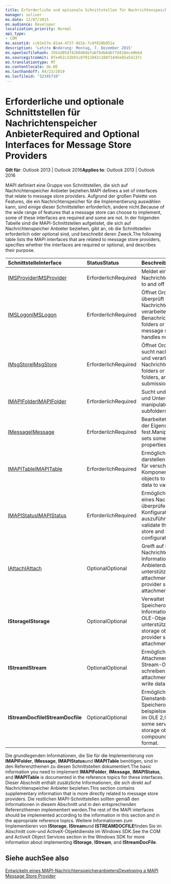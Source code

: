 ```yaml
---
title: Erforderliche und optionale Schnittstellen für Nachrichtenspeicher Anbieter
manager: soliver
ms.date: 12/07/2015
ms.audience: Developer
localization_priority: Normal
api_type:
- COM
ms.assetid: cc62e57e-82a4-4f37-8d1b-7cdf828b951e
description: 'Letzte �nderung: Montag, 7. Dezember 2015'
ms.openlocfilehash: 35b1d05d742b0d8defabf84b6dbf7d418ece0bbd
ms.sourcegitcommit: 8fe462c32b91c87911942c188f3445e85a54137c
ms.translationtype: MT
ms.contentlocale: de-DE
ms.lasthandoff: 04/23/2019
ms.locfileid: "32345710"
---
```

# <a name="required-and-optional-interfaces-for-message-store-providers"></a><span data-ttu-id="4b32e-103">Erforderliche und optionale Schnittstellen für Nachrichtenspeicher Anbieter</span><span class="sxs-lookup"><span data-stu-id="4b32e-103">Required and Optional Interfaces for Message Store Providers</span></span>

 
  
<span data-ttu-id="4b32e-104">**Gilt für**: Outlook 2013 | Outlook 2016</span><span class="sxs-lookup"><span data-stu-id="4b32e-104">**Applies to**: Outlook 2013 | Outlook 2016</span></span> 
  
<span data-ttu-id="4b32e-105">MAPI definiert eine Gruppe von Schnittstellen, die sich auf Nachrichtenspeicher Anbieter beziehen.</span><span class="sxs-lookup"><span data-stu-id="4b32e-105">MAPI defines a set of interfaces that relate to message store providers.</span></span> <span data-ttu-id="4b32e-106">Aufgrund der großen Palette von Features, die ein Nachrichtenspeicher für die Implementierung auswählen kann, sind einige dieser Schnittstellen erforderlich, andere nicht.</span><span class="sxs-lookup"><span data-stu-id="4b32e-106">Because of the wide range of features that a message store can choose to implement, some of these interfaces are required and some are not.</span></span> <span data-ttu-id="4b32e-107">In der folgenden Tabelle sind die MAPI-Schnittstellen aufgelistet, die sich auf Nachrichtenspeicher Anbieter beziehen, gibt an, ob die Schnittstellen erforderlich oder optional sind, und beschreibt deren Zweck.</span><span class="sxs-lookup"><span data-stu-id="4b32e-107">The following table lists the MAPI interfaces that are related to message store providers, specifies whether the interfaces are required or optional, and describes their purpose.</span></span>
  
|<span data-ttu-id="4b32e-108">**Schnittstelle**</span><span class="sxs-lookup"><span data-stu-id="4b32e-108">**Interface**</span></span>|<span data-ttu-id="4b32e-109">**Status**</span><span class="sxs-lookup"><span data-stu-id="4b32e-109">**Status**</span></span>|<span data-ttu-id="4b32e-110">**Beschreibung**</span><span class="sxs-lookup"><span data-stu-id="4b32e-110">**Description**</span></span>|
|:-----|:-----|:-----|
|[<span data-ttu-id="4b32e-111">IMSProvider</span><span class="sxs-lookup"><span data-stu-id="4b32e-111">IMSProvider</span></span>](imsprovideriunknown.md) <br/> |<span data-ttu-id="4b32e-112">Erforderlich</span><span class="sxs-lookup"><span data-stu-id="4b32e-112">Required</span></span>  <br/> |<span data-ttu-id="4b32e-113">Meldet ein-und Ausschalten eines Nachrichtenspeichers an.</span><span class="sxs-lookup"><span data-stu-id="4b32e-113">Logs on to and off of a message store.</span></span>  <br/> |
|[<span data-ttu-id="4b32e-114">IMSLogon</span><span class="sxs-lookup"><span data-stu-id="4b32e-114">IMSLogon</span></span>](imslogoniunknown.md) <br/> |<span data-ttu-id="4b32e-115">Erforderlich</span><span class="sxs-lookup"><span data-stu-id="4b32e-115">Required</span></span>  <br/> |<span data-ttu-id="4b32e-116">Öffnet Ordner oder Nachrichten, überprüft die Identität des Nachrichtenspeichers und verarbeitet Benachrichtigungen.</span><span class="sxs-lookup"><span data-stu-id="4b32e-116">Opens folders or messages, verifies the message store's identity, and handles notifications.</span></span>  <br/> |
|[<span data-ttu-id="4b32e-117">IMsgStore</span><span class="sxs-lookup"><span data-stu-id="4b32e-117">IMsgStore</span></span>](imsgstoreimapiprop.md) <br/> |<span data-ttu-id="4b32e-118">Erforderlich</span><span class="sxs-lookup"><span data-stu-id="4b32e-118">Required</span></span>  <br/> |<span data-ttu-id="4b32e-119">Öffnet Ordner oder Nachrichten, sucht nach speziellen Ordnern und verarbeitet Nachrichtenübermittlungen.</span><span class="sxs-lookup"><span data-stu-id="4b32e-119">Opens folders or messages, finds special folders, and handles message submissions.</span></span>  <br/> |
|[<span data-ttu-id="4b32e-120">IMAPIFolder</span><span class="sxs-lookup"><span data-stu-id="4b32e-120">IMAPIFolder</span></span>](imapifolderimapicontainer.md) <br/> |<span data-ttu-id="4b32e-121">Erforderlich</span><span class="sxs-lookup"><span data-stu-id="4b32e-121">Required</span></span>  <br/> |<span data-ttu-id="4b32e-122">Sucht und bearbeitet Nachrichten und Unterordner.</span><span class="sxs-lookup"><span data-stu-id="4b32e-122">Finds and manipulates messages and subfolders.</span></span>  <br/> |
|[<span data-ttu-id="4b32e-123">IMessage</span><span class="sxs-lookup"><span data-stu-id="4b32e-123">IMessage</span></span>](imessageimapiprop.md) <br/> |<span data-ttu-id="4b32e-124">Erforderlich</span><span class="sxs-lookup"><span data-stu-id="4b32e-124">Required</span></span>  <br/> |<span data-ttu-id="4b32e-125">Bearbeitet Anlagen und legt einige der Eigenschaften einer Nachricht fest.</span><span class="sxs-lookup"><span data-stu-id="4b32e-125">Manipulates attachments and sets some of a message's properties.</span></span>  <br/> |
|[<span data-ttu-id="4b32e-126">IMAPITable</span><span class="sxs-lookup"><span data-stu-id="4b32e-126">IMAPITable</span></span>](imapitableiunknown.md) <br/> |<span data-ttu-id="4b32e-127">Erforderlich</span><span class="sxs-lookup"><span data-stu-id="4b32e-127">Required</span></span>  <br/> |<span data-ttu-id="4b32e-128">Ermöglicht anderen Objekten das darstellen von Datensammlungen für verschiedene MAPI-Komponenten.</span><span class="sxs-lookup"><span data-stu-id="4b32e-128">Enables other objects to present collections of data to various MAPI components.</span></span>  <br/> |
|[<span data-ttu-id="4b32e-129">IMAPIStatus</span><span class="sxs-lookup"><span data-stu-id="4b32e-129">IMAPIStatus</span></span>](imapistatusimapiprop.md) <br/> |<span data-ttu-id="4b32e-130">Erforderlich</span><span class="sxs-lookup"><span data-stu-id="4b32e-130">Required</span></span>  <br/> |<span data-ttu-id="4b32e-131">Ermöglicht es Clients, den Status eines Nachrichtenspeichers zu überprüfen und einige Konfigurationsaufgaben auszuführen.</span><span class="sxs-lookup"><span data-stu-id="4b32e-131">Enables clients to validate the state of a message store and to perform some configuration tasks.</span></span>  <br/> |
|[<span data-ttu-id="4b32e-132">IAttach</span><span class="sxs-lookup"><span data-stu-id="4b32e-132">IAttach</span></span>](iattachimapiprop.md) <br/> |<span data-ttu-id="4b32e-133">Optional</span><span class="sxs-lookup"><span data-stu-id="4b32e-133">Optional</span></span>  <br/> |<span data-ttu-id="4b32e-134">Greift auf Eigenschaften der Nachrichtenanlage zu, wenn der Informationsspeicher Anbieterdatei Anlagen unterstützt.</span><span class="sxs-lookup"><span data-stu-id="4b32e-134">Accesses message attachment properties if the store provider supports file attachments.</span></span>  <br/> |
|<span data-ttu-id="4b32e-135">**IStorage**</span><span class="sxs-lookup"><span data-stu-id="4b32e-135">**IStorage**</span></span> <br/> |<span data-ttu-id="4b32e-136">Optional</span><span class="sxs-lookup"><span data-stu-id="4b32e-136">Optional</span></span>  <br/> |<span data-ttu-id="4b32e-137">Verwaltet strukturierte Speicherobjekte, wenn der Informationsspeicher Anbieter OLE-Objekt Anlagen unterstützt.</span><span class="sxs-lookup"><span data-stu-id="4b32e-137">Manages structured storage objects if the store provider supports OLE object attachments.</span></span>  <br/> |
|<span data-ttu-id="4b32e-138">**IStream**</span><span class="sxs-lookup"><span data-stu-id="4b32e-138">**IStream**</span></span> <br/> |<span data-ttu-id="4b32e-139">Optional</span><span class="sxs-lookup"><span data-stu-id="4b32e-139">Optional</span></span>  <br/> |<span data-ttu-id="4b32e-140">Ermöglicht es Message-und Attachment-Objekten, Daten in Stream-Objekte zu lesen und zu schreiben.</span><span class="sxs-lookup"><span data-stu-id="4b32e-140">Enables message and attachment objects to read and write data to stream objects.</span></span>  <br/> |
|<span data-ttu-id="4b32e-141">**IStreamDocfile**</span><span class="sxs-lookup"><span data-stu-id="4b32e-141">**IStreamDocfile**</span></span> <br/> |<span data-ttu-id="4b32e-142">Optional</span><span class="sxs-lookup"><span data-stu-id="4b32e-142">Optional</span></span>  <br/> |<span data-ttu-id="4b32e-143">Ermöglicht es einigen Dienstanbietern, ein Speicherobjekt zu öffnen, beispielsweise eine Verbunddatei im OLE 2,0-Dateiformat.</span><span class="sxs-lookup"><span data-stu-id="4b32e-143">Enables some service providers to open a storage object, such as a compound file in the OLE 2.0 file format.</span></span>  <br/> |
   
<span data-ttu-id="4b32e-144">Die grundlegenden Informationen, die Sie für die Implementierung von **IMAPIFolder**, **IMessage**, **IMAPIStatus**und **IMAPITable** benötigen, sind in den Referenzthemen zu diesen Schnittstellen dokumentiert.</span><span class="sxs-lookup"><span data-stu-id="4b32e-144">The basic information you need to implement **IMAPIFolder**, **IMessage**, **IMAPIStatus**, and **IMAPITable** is documented in the reference topics for these interfaces.</span></span> <span data-ttu-id="4b32e-145">Dieser Abschnitt enthält zusätzliche Informationen, die sich direkt auf Nachrichtenspeicher Anbieter beziehen.</span><span class="sxs-lookup"><span data-stu-id="4b32e-145">This section contains supplementary information that is more directly related to message store providers.</span></span> <span data-ttu-id="4b32e-146">Die restlichen MAPI-Schnittstellen sollten gemäß den Informationen in diesem Abschnitt und in den entsprechenden Referenzthemen implementiert werden.</span><span class="sxs-lookup"><span data-stu-id="4b32e-146">The rest of the MAPI interfaces should be implemented according to the information in this section and in the appropriate reference topics.</span></span> <span data-ttu-id="4b32e-147">Weitere Informationen zum Implementieren von **IStorage**, **IStream**und **ISTREAMDOCFILE**finden Sie im Abschnitt com-und ActiveX-Objektdienste im Windows SDK.</span><span class="sxs-lookup"><span data-stu-id="4b32e-147">See the COM and ActiveX Object Services section in the Windows SDK for more information about implementing **IStorage**, **IStream**, and **IStreamDocFile**.</span></span>
  
## <a name="see-also"></a><span data-ttu-id="4b32e-148">Siehe auch</span><span class="sxs-lookup"><span data-stu-id="4b32e-148">See also</span></span>



[<span data-ttu-id="4b32e-149">Entwickeln eines MAPI-Nachrichtenspeicheranbieters</span><span class="sxs-lookup"><span data-stu-id="4b32e-149">Developing a MAPI Message Store Provider</span></span>](developing-a-mapi-message-store-provider.md)

